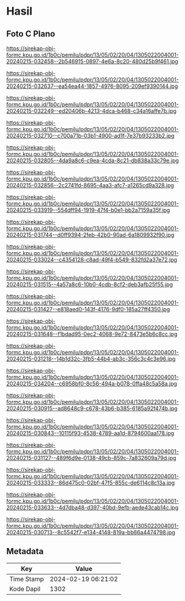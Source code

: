 # Hasil

## Foto C Plano

https://sirekap-obj-formc.kpu.go.id/1b0c/pemilu/pdpr/13/05/02/20/04/1305022004001-20240215-032458--2b546915-0897-4e6a-8c20-480d25b9f461.jpg

https://sirekap-obj-formc.kpu.go.id/1b0c/pemilu/pdpr/13/05/02/20/04/1305022004001-20240215-032637--ea54ea44-1857-4976-8095-209ef9390144.jpg

https://sirekap-obj-formc.kpu.go.id/1b0c/pemilu/pdpr/13/05/02/20/04/1305022004001-20240215-032249--ed20406b-4213-4dca-b468-c34a16affe7b.jpg

https://sirekap-obj-formc.kpu.go.id/1b0c/pemilu/pdpr/13/05/02/20/04/1305022004001-20240215-032710--c700a71b-03b1-4900-ad1f-7e37b93233b2.jpg

https://sirekap-obj-formc.kpu.go.id/1b0c/pemilu/pdpr/13/05/02/20/04/1305022004001-20240215-032805--4da9a8c6-c9ea-4cda-8c21-db838a33c79e.jpg

https://sirekap-obj-formc.kpu.go.id/1b0c/pemilu/pdpr/13/05/02/20/04/1305022004001-20240215-032856--2c2741fd-8695-4aa3-afc7-a1265cd9a328.jpg

https://sirekap-obj-formc.kpu.go.id/1b0c/pemilu/pdpr/13/05/02/20/04/1305022004001-20240215-033919--554dff94-1919-47f4-b0e1-bb2a7159a35f.jpg

https://sirekap-obj-formc.kpu.go.id/1b0c/pemilu/pdpr/13/05/02/20/04/1305022004001-20240215-031744--d0ff9394-2feb-42b0-90ad-6a1809932f90.jpg

https://sirekap-obj-formc.kpu.go.id/1b0c/pemilu/pdpr/13/05/02/20/04/1305022004001-20240215-033024--c4354128-c8ad-49f4-b549-832fd2a37e72.jpg

https://sirekap-obj-formc.kpu.go.id/1b0c/pemilu/pdpr/13/05/02/20/04/1305022004001-20240215-031515--4a57a8c6-10b0-4cdb-8cf2-deb3afb25f55.jpg

https://sirekap-obj-formc.kpu.go.id/1b0c/pemilu/pdpr/13/05/02/20/04/1305022004001-20240215-031427--e818aed0-143f-4176-9df0-185a27ff4350.jpg

https://sirekap-obj-formc.kpu.go.id/1b0c/pemilu/pdpr/13/05/02/20/04/1305022004001-20240215-031648--f1bdad95-0ec2-4068-9e72-8473e5b6c8cc.jpg

https://sirekap-obj-formc.kpu.go.id/1b0c/pemilu/pdpr/13/05/02/20/04/1305022004001-20240215-031218--14b1d32c-3fb5-44b4-ab3c-356c3c4c3e96.jpg

https://sirekap-obj-formc.kpu.go.id/1b0c/pemilu/pdpr/13/05/02/20/04/1305022004001-20240215-034204--c6958bf0-8c56-494a-b078-0ffa48c5a58a.jpg

https://sirekap-obj-formc.kpu.go.id/1b0c/pemilu/pdpr/13/05/02/20/04/1305022004001-20240215-030915--ad8648c9-c678-43b6-b385-6185a92f474b.jpg

https://sirekap-obj-formc.kpu.go.id/1b0c/pemilu/pdpr/13/05/02/20/04/1305022004001-20240215-030843--10115f93-4538-4789-aa1d-8794600aa178.jpg

https://sirekap-obj-formc.kpu.go.id/1b0c/pemilu/pdpr/13/05/02/20/04/1305022004001-20240215-031127--489f6d9e-0138-49cb-859c-7a832609a79d.jpg

https://sirekap-obj-formc.kpu.go.id/1b0c/pemilu/pdpr/13/05/02/20/04/1305022004001-20240215-033333--86d475c0-02bf-47f5-855c-de6114c8c13a.jpg

https://sirekap-obj-formc.kpu.go.id/1b0c/pemilu/pdpr/13/05/02/20/04/1305022004001-20240215-033633--4d7dba48-d397-40bd-9efb-aede43cab14c.jpg

https://sirekap-obj-formc.kpu.go.id/1b0c/pemilu/pdpr/13/05/02/20/04/1305022004001-20240215-030713--8c5542f7-e134-4148-819a-bb66a4474798.jpg


## Metadata

| Key        | Value               |
| ---------- | ------------------- |
| Time Stamp | 2024-02-19 06:21:02 |
| Kode Dapil | 1302                |



